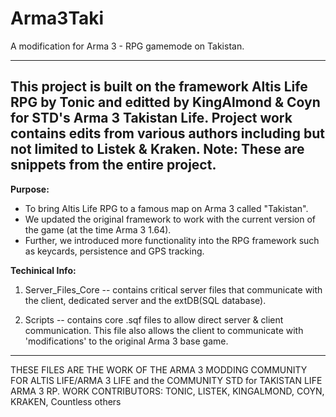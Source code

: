 # Arma3Taki
A modification for Arma 3 - RPG gamemode on Takistan.

------------------
This project is built on the framework Altis Life RPG by Tonic and editted by KingAlmond & Coyn for STD's Arma 3 Takistan Life. Project work contains edits from various authors including but not limited to Listek & Kraken. Note: These are snippets from the entire project.
------------------


**Purpose:**

* To bring Altis Life RPG to a famous map on Arma 3 called "Takistan".
* We updated the original framework to work with the current version of the game (at the time Arma 3 1.64).
* Further, we introduced more functionality into the RPG framework such as keycards, persistence and GPS tracking.

**Techinical Info:**

1) Server_Files_Core -- contains critical server files that communicate with the client, dedicated server and the extDB(SQL database).

2) Scripts -- contains core .sqf files to allow direct server & client communication. This file also allows the client to communicate with 'modifications' to the original Arma 3 base game.






































-------------
THESE FILES ARE THE WORK OF THE ARMA 3 MODDING COMMUNITY FOR ALTIS LIFE/ARMA 3 LIFE and the COMMUNITY STD for TAKISTAN LIFE ARMA 3 RP.
WORK CONTRIBUTORS: TONIC, LISTEK, KINGALMOND, COYN, KRAKEN, Countless others


